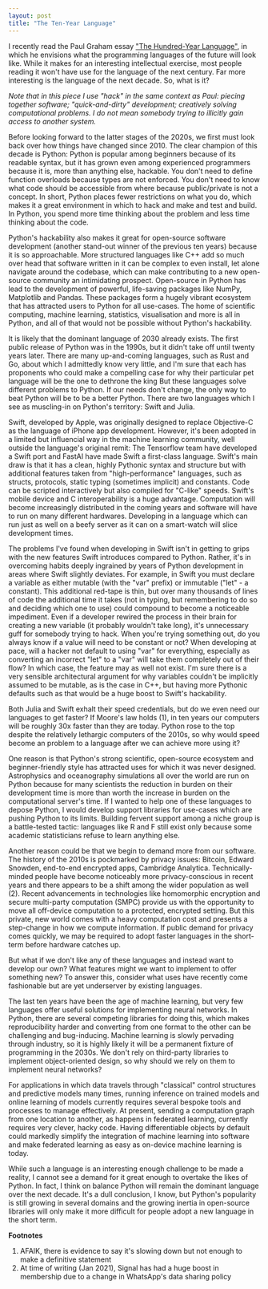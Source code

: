 ```yaml
---
layout: post
title: "The Ten-Year Language"
---
```

I recently read the Paul Graham essay
["The Hundred-Year Language"][hundred-year],
in which he envisions what the programming languages of the future
will look like.
While it makes for an interesting intellectual exercise,
most people reading it won't have use
for the language of the next century.
Far more interesting
is the language of the next decade.
So, what is it?

_Note that in this piece
I use "hack" in the same context as Paul:
piecing together software;
"quick-and-dirty" development;
creatively solving computational problems.
I do not mean somebody trying
to illicitly gain access to another system._

Before looking forward to the latter stages of the 2020s,
we first must look back over how things have changed since 2010.
The clear champion of this decade is Python:
Python is popular among beginners
because of its readable syntax,
but it has grown even among experienced programmers because it is,
more than anything else,
hackable.
You don't need to define function overloads
because types are not enforced.
You don't need to know what code should be
accessible from where
because public/private is not a concept.
In short,
Python places fewer restrictions
on what you do,
which makes it a great environment
in which to hack and make and test and build.
In Python, you spend more time thinking
about the problem
and less time thinking about the code.

Python's hackability also makes it great
for open-source software development
(another stand-out winner of the previous ten years)
because it is so approachable.
More structured languages
like C++
add so much over head that software
written in it
can be complex to even install,
let alone navigate around the codebase,
which can make contributing to a new open-source community
an intimidating prospect.
Open-source in Python has lead to the development
of powerful,
life-saving packages like NumPy,
Matplotlib
and Pandas.
These packages form a hugely vibrant ecosystem
that has attracted users to Python for all use-cases.
The home of scientific computing,
machine learning, statistics,
visualisation and more is all in Python,
and all of that would not be possible
without Python's hackability.

It is likely that the dominant language of 2030 already exists.
The first public release of Python was in the 1990s,
but it didn't take off until twenty years later.
There are many up-and-coming languages,
such as Rust and Go,
about which I admittedly know very little,
and I'm sure that each has proponents
who could make a compelling case for why their particular pet language
will be the one to dethrone the king
But these languages solve different problems to Python.
If our needs don't change,
the only way to beat Python will be
to be a better Python.
There are two languages which I see as muscling-in
on Python's territory:
Swift and Julia.

Swift, developed by Apple,
was originally designed to replace Objective-C
as the language of iPhone app development.
However,
it's been adopted in a limited but influencial way in the machine learning community,
well outside the language's original remit:
The Tensorflow team have developed a Swift port
and FastAI have made Swift a first-class language.
Swift's main draw is that it has a clean,
highly Pythonic syntax and structure
but with additional features taken from "high-performance" languages,
such as structs, protocols, static typing (sometimes implicit) and constants.
Code can be scripted interactively
but also compiled for "C-like" speeds.
Swift's mobile device and C interoperability is a huge advantage.
Computation will become increasingly distributed
in the coming years
and software will have to run on many different hardwares.
Developing in a language which can run just as well on a beefy server
as it can on a smart-watch will slice development times.

The problems I've found when developing in Swift
isn't in getting to grips with the new features Swift introduces compared to Python.
Rather, it's in overcoming habits
deeply ingrained by years of Python development
in areas where Swift slightly deviates.
For example, in Swift you must declare a variable as either mutable
(with the "var" prefix)
or immutable
("let" - a constant).
This additional red-tape is thin,
but over many thousands of lines of code the additional time it takes
(not in typing, but remembering to do so and deciding which one to use)
could compound to become a noticeable impediment.
Even if a developer rewired the process in their brain for creating a new variable
(it probably wouldn't take long),
it's unnecessary guff for somebody trying to hack.
When you're trying something out, do you always know if a value will need to be constant or not?
When developing at pace, will a hacker not default to using "var" for everything,
especially as converting an incorrect "let" to a "var"
will take them completely out of their flow?
In which case, the feature may as well not exist.
I'm sure there is a very sensible architectural argument
for why variables couldn't be implicitly assumed to be mutable,
as is the case in C++,
but having more Pythonic defaults such as that would be a huge boost to Swift's hackability.

Both Julia and Swift exhalt their speed credentials,
but do we even need our languages to get faster?
If Moore's law holds (1),
in ten years our computers will be roughly 30x faster than they are today.
Python rose to the top despite the relatively lethargic computers of the 2010s,
so why would speed become an problem to a language after we can achieve more using it?

One reason is that Python's strong scientific,
open-source ecosystem and beginner-friendly style has attracted uses for which it was never designed.
Astrophysics and oceanography simulations all over the world are run on Python
because for many scientists the reduction in burden on their development time
is more than worth the increase in burden on the computational server's time.
If I wanted to help one of these languages to depose Python,
I would develop support libraries for use-cases which are pushing Python to its limits.
Building fervent support among a niche group is a battle-tested tactic:
languages like R and F still exist only
because some academic statisticians refuse to learn anything else.

Another reason could be that we begin to demand more from our software.
The history of the 2010s is pockmarked by privacy issues:
Bitcoin, Edward Snowden, end-to-end encrypted apps, Cambridge Analytica.
Technically-minded people have become noticeably more privacy-conscious in recent years
and there appears to be a shift among the wider population as well (2).
Recent advancements in technologies
like homomorphic encryption
and secure multi-party computation (SMPC)
provide us with the opportunity to move all off-device computation to a protected,
encrypted setting.
But this private, new world comes with a heavy computation cost
and presents a step-change in how we compute information.
If public demand for privacy comes quickly,
we may be required to adopt faster languages in the short-term
before hardware catches up.

But what if we don't like any of these languages
and instead want to develop our own?
What features might we want to implement to offer something new?
To answer this,
consider what uses have recently come fashionable
but are yet underserver by existing languages.

The last ten years have been the age of machine learning,
but very few languages offer useful solutions for implementing neural networks.
In Python, there are several competing libraries for doing this,
which makes reproducibility harder
and converting from one format to the other
can be challenging and bug-inducing.
Machine learning is slowly pervading through industry,
so it is highly likely it will be
a permanent fixture of programming
in the 2030s.
We don't rely on third-party libraries
to implement object-oriented design,
so why should we rely on them to implement neural networks?

For applications in which data travels through "classical" control structures
and predictive models many times,
running inference on trained models and online learning of models currently requires
several bespoke tools and processes
to manage effectively.
At present,
sending a computation graph
from one location to another,
as happens in federated learning,
currently requires
very clever,
hacky code.
Having differentiable objects by default
could markedly simplify
the integration of machine learning into software
and make federated learning as easy
as on-device machine learning is today.

While such a language is an interesting enough challenge to be made a reality,
I cannot see a demand for it great enough
to overtake the likes of Python.
In fact,
I think on balance Python will remain
the dominant language over the next decade.
It's a dull conclusion,
I know,
but Python's popularity is still growing in several domains
and the growing inertia in open-source libraries will only
make it more difficult
for people adopt a new language
in the short term.

**Footnotes**

1. AFAIK, there is evidence to say it's slowing down but not enough to make a definitive statement
2. At time of writing (Jan 2021),
Signal has had a huge boost in membership
due to a change
in WhatsApp's data sharing policy

[hundred-year]: http://www.paulgraham.com/hundred.html

